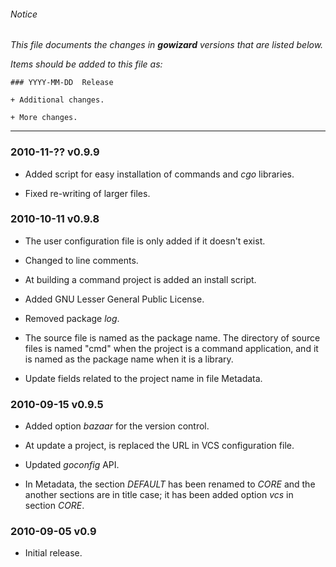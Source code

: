 ###### Notice

*This file documents the changes in ***gowizard*** versions that are
listed below.*

*Items should be added to this file as:*

	### YYYY-MM-DD  Release

	+ Additional changes.

	+ More changes.

* * *

### 2010-11-??  v0.9.9

+ Added script for easy installation of commands and *cgo* libraries.

+ Fixed re-writing of larger files.


### 2010-10-11  v0.9.8

+ The user configuration file is only added if it doesn't exist.

+ Changed to line comments.

+ At building a command project is added an install script.

+ Added GNU Lesser General Public License.

+ Removed package *log*.

+ The source file is named as the package name. The directory of source files is
named "cmd" when the project is a command application, and it is named as the
package name when it is a library.

+ Update fields related to the project name in file Metadata.


### 2010-09-15  v0.9.5

+ Added option *bazaar* for the version control.

+ At update a project, is replaced the URL in VCS configuration file.

+ Updated *goconfig* API.

+ In Metadata, the section *DEFAULT* has been renamed to *CORE* and the another
sections are in title case; it has been added option *vcs* in section *CORE*.


### 2010-09-05  v0.9

+ Initial release.


